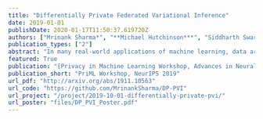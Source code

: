 ```yaml
---
title: "Differentially Private Federated Variational Inference"
date: 2019-01-01
publishDate: 2020-01-17T11:50:37.619720Z
authors: ["Mrinank Sharma*", "**Michael Hutchinson***", "Siddharth Swaroop", "Antti Honkela", "Richard E Turner"]
publication_types: ["2"]
abstract: "In many real-world applications of machine learning, data are distributed across many clients and cannot leave the devices they are stored on. Furthermore, each client's data, computational resources and communication constraints may be very different. This setting is known as federated learning, in which privacy is a key concern. Differential privacy is commonly used to provide mathematical privacy guarantees. This work, to the best of our knowledge, is the first to consider federated, differentially private, Bayesian learning. We build on Partitioned Variational Inference (PVI) which was recently developed to support approximate Bayesian inference in the federated setting. We modify the client-side optimisation of PVI to provide an ($backslashepsilon$, $backslashdelta$)-DP guarantee. We show that it is possible to learn moderately private logistic regression models in the federated setting that achieve similar performance to models trained non-privately on centralised data."
featured: True
publication: "[Privacy in Machine Learning Workshop, Advances in Neural Information Processing Systems 2019](https://priml-workshop.github.io/priml2019/)"
publication_short: "PriML Workshop, NeurIPS 2019"
url_pdf: "http://arxiv.org/abs/1911.10563"
url_code: "https://github.com/MrinankSharma/DP-PVI"
url_project: "/project/2019-10-01-differentially-private-pvi/"
url_poster: "files/DP_PVI_Poster.pdf"
---
```


